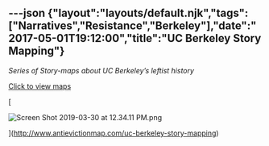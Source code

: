 ---json
{"layout":"layouts/default.njk","tags":["Narratives","Resistance","Berkeley"],"date":"2017-05-01T19:12:00","title":"UC Berkeley Story Mapping"}
---

_Series of Story-maps about UC Berkeley’s leftist history_

[Click to view maps](https://antievictionmapd.maps.arcgis.com/apps/Cascade/index.html?appid=d46e0718b742409f816390721cca5d4c)

[

![Screen Shot 2019-03-30 at 12.34.11 PM.png](https://images.squarespace-cdn.com/content/v1/52b7d7a6e4b0b3e376ac8ea2/1553974465858-1IYHXMTUXF9S7X7E0URU/ke17ZwdGBToddI8pDm48kFXwaGySEiNnNahW4xmyWiQUqsxRUqqbr1mOJYKfIPR7LoDQ9mXPOjoJoqy81S2I8N_N4V1vUb5AoIIIbLZhVYxCRW4BPu10St3TBAUQYVKcVPkHSYKsTNupMrgrMokGrrC2Y0GVj8NomydpSyLpx-AVkSfr-8Z6dtSP5RzxBF2Z/Screen+Shot+2019-03-30+at+12.34.11+PM.png)

](http://www.antievictionmap.com/uc-berkeley-story-mapping)
